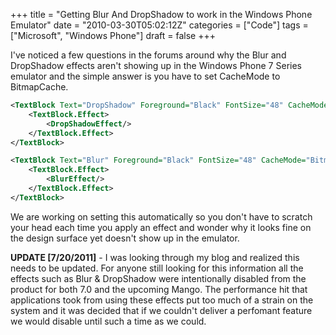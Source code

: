 +++
title = "Getting Blur And DropShadow to work in the Windows Phone Emulator"
date = "2010-03-30T05:02:12Z"
categories = ["Code"]
tags = ["Microsoft", "Windows Phone"]
draft = false
+++

I've noticed a few questions in the forums around why the Blur and DropShadow effects aren't showing up in the Windows Phone 7 Series emulator and the simple answer is you have to set CacheMode to BitmapCache.

```xml
<TextBlock Text="DropShadow" Foreground="Black" FontSize="48" CacheMode="BitmapCache">
    <TextBlock.Effect>
        <DropShadowEffect/>
    </TextBlock.Effect>
</TextBlock>

<TextBlock Text="Blur" Foreground="Black" FontSize="48" CacheMode="BitmapCache">
    <TextBlock.Effect>
        <BlurEffect/>
    </TextBlock.Effect>
</TextBlock>
```

We are working on setting this automatically so you don't have to scratch your head each time you apply an effect and wonder why it looks fine on the design surface yet doesn't show up in the emulator.

**UPDATE [7/20/2011]** - I was looking through my blog and realized this needs to be updated. For anyone still looking for this information all the effects such as Blur & DropShadow were intentionally disabled from the product for both 7.0 and the upcoming Mango. The performance hit that applications took from using these effects put too much of a strain on the system and it was decided that if we couldn't deliver a perfomant feature we would disable until such a time as we could.
